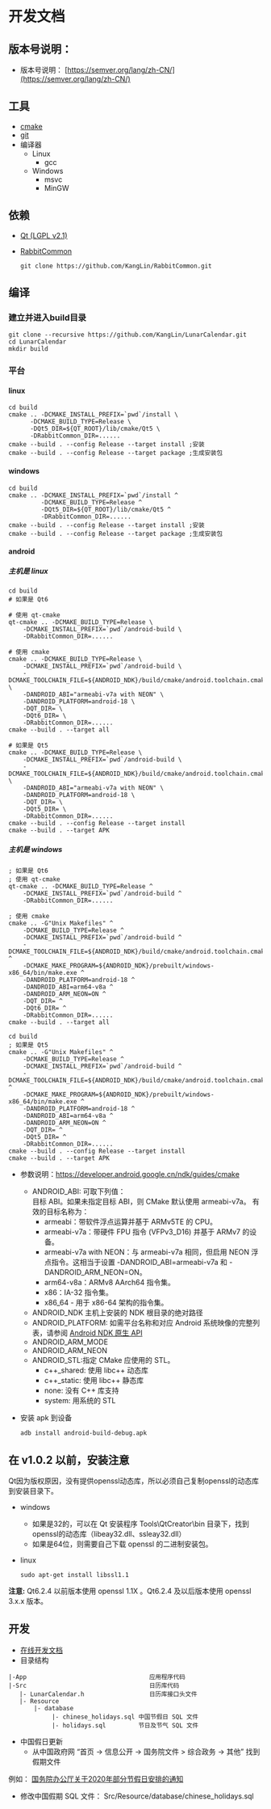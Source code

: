 # 开发文档

## 版本号说明：

- 版本号说明： [https://semver.org/lang/zh-CN/](https://semver.org/lang/zh-CN/)

## 工具

+ [cmake](https://cmake.org)
+ [git](https://git-scm.com/)
+ 编译器
  - Linux
    - gcc
  - Windows
    - msvc
    - MinGW

## 依赖  

+ [Qt (LGPL v2.1)](https://www.qt.io/)
+ [RabbitCommon](https://github.com/KangLin/RabbitCommon) 
  
      git clone https://github.com/KangLin/RabbitCommon.git

## 编译

### 建立并进入build目录

    git clone --recursive https://github.com/KangLin/LunarCalendar.git
    cd LunarCalendar
    mkdir build

### 平台

#### linux
    
    cd build
    cmake .. -DCMAKE_INSTALL_PREFIX=`pwd`/install \
          -DCMAKE_BUILD_TYPE=Release \
          -DQt5_DIR=${QT_ROOT}/lib/cmake/Qt5 \
          -DRabbitCommon_DIR=......
    cmake --build . --config Release --target install ;安装
    cmake --build . --config Release --target package ;生成安装包
        
#### windows
    
    cd build
    cmake .. -DCMAKE_INSTALL_PREFIX=`pwd`/install ^
             -DCMAKE_BUILD_TYPE=Release ^
             -DQt5_DIR=${QT_ROOT}/lib/cmake/Qt5 ^
             -DRabbitCommon_DIR=......
    cmake --build . --config Release --target install ;安装
    cmake --build . --config Release --target package ;生成安装包

#### android

##### 主机是 linux

    cd build
    # 如果是 Qt6
    
    # 使用 qt-cmake
    qt-cmake .. -DCMAKE_BUILD_TYPE=Release \
        -DCMAKE_INSTALL_PREFIX=`pwd`/android-build \
        -DRabbitCommon_DIR=......

    # 使用 cmake
    cmake .. -DCMAKE_BUILD_TYPE=Release \
        -DCMAKE_INSTALL_PREFIX=`pwd`/android-build \
        -DCMAKE_TOOLCHAIN_FILE=${ANDROID_NDK}/build/cmake/android.toolchain.cmake \
        -DANDROID_ABI="armeabi-v7a with NEON" \
        -DANDROID_PLATFORM=android-18 \
        -DQT_DIR= \
        -DQt6_DIR= \
        -DRabbitCommon_DIR=......
    cmake --build . --target all

    # 如果是 Qt5
    cmake .. -DCMAKE_BUILD_TYPE=Release \
        -DCMAKE_INSTALL_PREFIX=`pwd`/android-build \
        -DCMAKE_TOOLCHAIN_FILE=${ANDROID_NDK}/build/cmake/android.toolchain.cmake \
        -DANDROID_ABI="armeabi-v7a with NEON" \
        -DANDROID_PLATFORM=android-18 \
        -DQT_DIR= \
        -DQt5_DIR= \
        -DRabbitCommon_DIR=......
    cmake --build . --config Release --target install
    cmake --build . --target APK
    
##### 主机是 windows

    ; 如果是 Qt6
    ; 使用 qt-cmake
    qt-cmake .. -DCMAKE_BUILD_TYPE=Release ^
        -DCMAKE_INSTALL_PREFIX=`pwd`/android-build ^
        -DRabbitCommon_DIR=......

    ; 使用 cmake
    cmake .. -G"Unix Makefiles" ^
        -DCMAKE_BUILD_TYPE=Release ^
        -DCMAKE_INSTALL_PREFIX=`pwd`/android-build ^
        -DCMAKE_TOOLCHAIN_FILE=${ANDROID_NDK}/build/cmake/android.toolchain.cmake ^
        -DCMAKE_MAKE_PROGRAM=${ANDROID_NDK}/prebuilt/windows-x86_64/bin/make.exe ^
        -DANDROID_PLATFORM=android-18 ^
        -DANDROID_ABI=arm64-v8a ^
        -DANDROID_ARM_NEON=ON ^
        -DQT_DIR= ^
        -DQt6_DIR= ^
        -DRabbitCommon_DIR=......
    cmake --build . --target all

    cd build
    ; 如果是 Qt5
    cmake .. -G"Unix Makefiles" ^
        -DCMAKE_BUILD_TYPE=Release ^
        -DCMAKE_INSTALL_PREFIX=`pwd`/android-build ^
        -DCMAKE_TOOLCHAIN_FILE=${ANDROID_NDK}/build/cmake/android.toolchain.cmake ^
        -DCMAKE_MAKE_PROGRAM=${ANDROID_NDK}/prebuilt/windows-x86_64/bin/make.exe ^
        -DANDROID_PLATFORM=android-18 ^
        -DANDROID_ABI=arm64-v8a ^
        -DANDROID_ARM_NEON=ON ^
        -DQT_DIR= ^
        -DQt5_DIR= ^
        -DRabbitCommon_DIR=......
    cmake --build . --config Release --target install
    cmake --build . --target APK

- 参数说明：https://developer.android.google.cn/ndk/guides/cmake
  + ANDROID_ABI: 可取下列值：  
目标 ABI。如果未指定目标 ABI，则 CMake 默认使用 armeabi-v7a。
有效的目标名称为：  
    - armeabi：带软件浮点运算并基于 ARMv5TE 的 CPU。
    - armeabi-v7a：带硬件 FPU 指令 (VFPv3_D16) 并基于 ARMv7 的设备。
    - armeabi-v7a with NEON：与 armeabi-v7a 相同，但启用 NEON 浮点指令。这相当于设置 -DANDROID_ABI=armeabi-v7a 和 -DANDROID_ARM_NEON=ON。
    - arm64-v8a：ARMv8 AArch64 指令集。
    - x86：IA-32 指令集。
    - x86_64 - 用于 x86-64 架构的指令集。
  + ANDROID_NDK <path> 主机上安装的 NDK 根目录的绝对路径
  + ANDROID_PLATFORM: 如需平台名称和对应 Android 系统映像的完整列表，请参阅 [Android NDK 原生 API](https://developer.android.google.cn/ndk/guides/stable_apis.html)
  + ANDROID_ARM_MODE
  + ANDROID_ARM_NEON
  + ANDROID_STL:指定 CMake 应使用的 STL。 
    - c++_shared: 使用 libc++ 动态库
    - c++_static: 使用 libc++ 静态库
    - none: 没有 C++ 库支持
    - system: 用系统的 STL
- 安装 apk 到设备
    
      adb install android-build-debug.apk 

## 在 v1.0.2 以前，安装注意

Qt因为版权原因，没有提供openssl动态库，所以必须自己复制openssl的动态库到安装目录下。

+ windows
  - 如果是32的，可以在 Qt 安装程序 Tools\QtCreator\bin 目录下，找到openssl的动态库（libeay32.dll、ssleay32.dll）
  - 如果是64位，则需要自己下载 openssl 的二进制安装包。
+ linux

      sudo apt-get install libssl1.1

**注意:** Qt6.2.4 以前版本使用 openssl 1.1X 。Qt6.2.4 及以后版本使用 openssl 3.x.x 版本。

## 开发

- [在线开发文档](https://kanglin.github.io/LunarCalendar/html/index.html)
- 目录结构

```
|-App                                  应用程序代码
|-Src                                  日历库代码
   |- LunarCalendar.h                  日历库接口头文件
   |- Resource
       |- database
            |- chinese_holidays.sql 中国节假日 SQL 文件
            |- holidays.sql         节日及节气 SQL 文件
```

- 中国假日更新
  - 从中国政府网 “首页 → 信息公开 → 国务院文件 > 综合政务 → 其他” 找到假期文件
  
例如： [国务院办公厅关于2020年部分节假日安排的通知](http://www.gov.cn/zhengce/content/2019-11/21/content_5454164.htm)

  - 修改中国假期 SQL 文件： Src/Resource/database/chinese_holidays.sql
